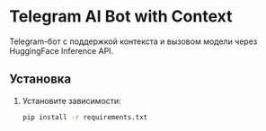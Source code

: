 # Telegram AI Bot with Context

Telegram-бот с поддержкой контекста и вызовом модели через HuggingFace Inference API.

## Установка

1. Установите зависимости:
   ```bash
   pip install -r requirements.txt
